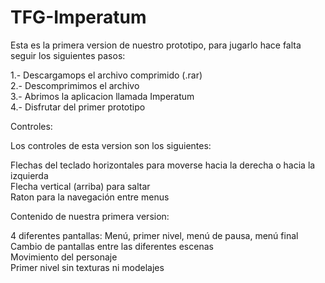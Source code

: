 # TFG-Imperatum
Esta es la primera version de nuestro prototipo, para jugarlo hace falta seguir los siguientes pasos:

1.- Descargamops el archivo comprimido (.rar)
<br/>
2.- Descomprimimos el archivo
<br/>
3.- Abrimos la aplicacion llamada Imperatum
<br/>
4.- Disfrutar del primer prototipo
<br/>

Controles:

Los controles de esta version son los siguientes:

Flechas del teclado horizontales para moverse hacia la derecha o hacia la izquierda
<br/>
Flecha vertical (arriba) para saltar
<br/>
Raton para la navegación entre menus
<br/>

Contenido de nuestra primera version:

4 diferentes pantallas: Menú, primer nivel, menú de pausa, menú final
<br/>
Cambio de pantallas entre las diferentes escenas
<br/>
Movimiento del personaje
<br/>
Primer nivel sin texturas ni modelajes
